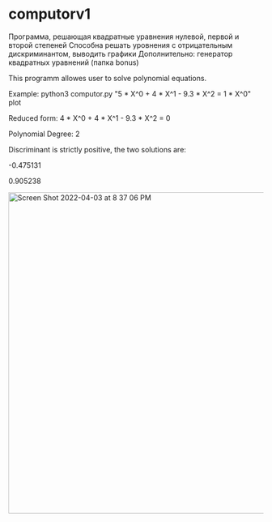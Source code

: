 # computorv1
Программа, решающая квадратные уравнения нулевой, первой и второй степеней
Способна решать уровнения с отрицательным дискриминантом, выводить графики
Дополнительно: генератор квадратных уравнений (папка bonus)

This programm allowes user to solve polynomial equations.


Example:
python3 computor.py "5 * X^0 + 4 * X^1 - 9.3 * X^2 = 1 * X^0" plot

Reduced form: 4 * X^0 + 4 * X^1 - 9.3 * X^2 = 0

Polynomial Degree: 2

Discriminant is strictly positive, the two solutions are:

-0.475131

0.905238

<img width="634" alt="Screen Shot 2022-04-03 at 8 37 06 PM" src="https://user-images.githubusercontent.com/54852362/161440707-811c85c6-0c8a-42be-a2ee-05d0dbcfcd4e.png">

